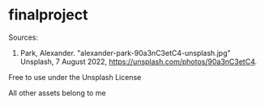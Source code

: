 # finalproject

Sources:

1. Park, Alexander. "alexander-park-90a3nC3etC4-unsplash.jpg" Unsplash, 7 August 2022, https://unsplash.com/photos/90a3nC3etC4. 

Free to use under the Unsplash License 

All other assets belong to me
